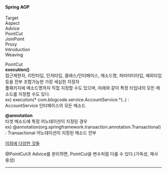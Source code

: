 #### Spring AOP  
Target  
Aspect  
Advice  
PointCut  
JoinPoint  
Proxy  
Introduction  
Weaving  

PointCut   
**execution()**  
접근제한자, 리턴타입, 인자타입, 클래스/인터페이스, 메소드명, 파라미터타입, 예외타입 등을 전부 조합가능한 가장 세심한 지정자  
풀패키지에 메소드명까지 직접 지정할 수도 있으며, 아래와 같이 특정 타입내의 모든 메소드를 지정할 수도 있다.  
ex) execution(* com.blogcode.service.AccountService.*(..) : AccountService 인터페이스의 모든 메소드  

**@annotation**  
타겟 메소드에 특정 어노테이션이 지정된 경우  
ex) @annotation(org.springframework.transaction.annotation.Transactional) : Transactional 어노테이션이 지정된 메소드 전부  

[이외에 다양한 것들](http://jojoldu.tistory.com/71)  

@PointCut과 Advice를 분리하면, PointCut을 변수처럼 다룰 수 있다.(가독성, 재사용성)  


---  